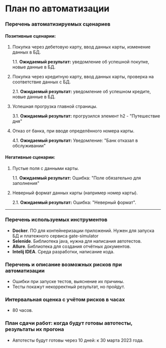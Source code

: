 # План по автоматизации
### Перечень автоматизируемых сценариев
#### Позитивные сценарии:
1. Покупка через дебетовую карту, ввод данных карты, изменение данных в БД.

    1.1. **Ожидаемый результат:** уведомление об успешной покупке, новые данные в БД.


2. Покупка через кредитную карту, ввод данных карты, проверка на соответствие данных с БД.

    2.1. **Ожидаемый результат:** уведомление об успешном кредите, новые данные в БД.

3. Успешная прогрузка главной страницы.

    3.1. **Ожидаемый результат:** прогрузился элемент h2 - "Путешествие дня"
4. Отказ от банка, при вводе определённого номера карты.

    4.1. **Ожидаемый результат:** Уведомление: "Банк отказал в обслуживании"
#### Негативные сценарии:
1. Пустые поля с данными карты.

    1.1. **Ожидаемый результат:** Ошибка: "Поле обязательно для заполнения"

2. Неверный формат данных карты (например номер карты).

    2.1. **Ожидаемый результат:** Ошибка: "Неверный формат".

---------------------
### Перечень используемых инструментов
- **Docker**. ПО для контейнеризации приложений. Нужен для запуска БД и платежного сервиса gate-simulator
- **Selenide**. Библиотека java, нужна для написания автотестов.
- **Allure**. Библиотека для создания отчётных документов.
- **Intelij IDEA**. Среда разработки, написание кода.

### Перечень и описание возможных рисков при автоматизации
- Ошибки при запуске тестов, выяснение их причины.
- Тесты покажут некорректный результат, но пройдут.

### Интервальная оценка с учётом рисков в часах
- 80 часов.

### План сдачи работ: когда будут готовы автотесты, результаты их прогона
- Автотесты будут готовы через 10 дней: к 30 марта 2023 года.